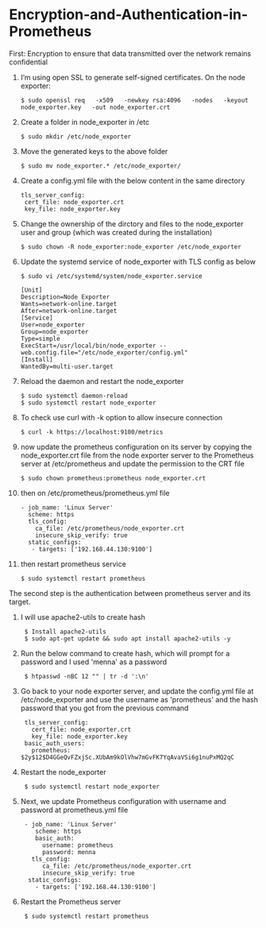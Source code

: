 # Encryption-and-Authentication-in-Prometheus
First: Encryption to ensure that data transmitted over the network remains confidential
1) I’m using open SSL to generate self-signed certificates.
   On the node exporter:
   
       $ sudo openssl req   -x509   -newkey rsa:4096   -nodes   -keyout node_exporter.key   -out node_exporter.crt
2) Create a folder in node_exporter in /etc
   
       $ sudo mkdir /etc/node_exporter
3) Move the generated keys to the above folder
   
       $ sudo mv node_exporter.* /etc/node_exporter/
4) Create a config.yml file with the below content in the same directory
   
       tls_server_config:
        cert_file: node_exporter.crt
        key_file: node_exporter.key
5) Change the ownership of the dirctory and files to the node_exporter user and group (which was created during the installation)
   
       $ sudo chown -R node_exporter:node_exporter /etc/node_exporter
6) Update the systemd service of node_exporter with TLS config as below
   
       $ sudo vi /etc/systemd/system/node_exporter.service
   
       [Unit]
       Description=Node Exporter
       Wants=network-online.target
       After=network-online.target
       [Service]
       User=node_exporter
       Group=node_exporter
       Type=simple
       ExecStart=/usr/local/bin/node_exporter --web.config.file="/etc/node_exporter/config.yml"
       [Install]
       WantedBy=multi-user.target
8) Reload the daemon and restart the node_exporter
   
       $ sudo systemctl daemon-reload
       $ sudo systemctl restart node_exporter
9) To check use curl with -k option to allow insecure connection
   
       $ curl -k https://localhost:9100/metrics
   
11) now update the prometheus configuration on its server by copying the node_exporter.crt file from the node exporter server to the Prometheus server at /etc/prometheus and update the permission to the CRT file
    
        $ sudo chown prometheus:prometheus node_exporter.crt
12) then on /etc/prometheus/prometheus.yml file
    
        - job_name: 'Linux Server'
          scheme: https
          tls_config:
            ca_file: /etc/prometheus/node_exporter.crt
            insecure_skip_verify: true
          static_configs:
           - targets: ['192.168.44.130:9100']
          
13) then restart prometheus service
    
        $ sudo systemctl restart prometheus
The second step is the authentication between prometheus server and its target.

1) I will use apache2-utils to create hash

        $ Install apache2-utils
        $ sudo apt-get update && sudo apt install apache2-utils -y
   
2) Run the below command to create hash, which will prompt for a password and I used 'menna' as a password
   
        $ htpasswd -nBC 12 "" | tr -d ':\n'
                                                        
3) Go back to your node exporter server, and update the config.yml file at /etc/node_exporter and use the username as 'prometheus' and the hash password that you got from the previous command
   
        tls_server_config:
          cert_file: node_exporter.crt
          key_file: node_exporter.key
        basic_auth_users:
          prometheus: $2y$12$D4GGeQvFZxjSc.XUbAm9kOlVhw7mGvFK7YqAvaVSi6g1nuPxMQ2qC
3) Restart the node_exporter
   
        $ sudo systemctl restart node_exporter
4) Next, we update Prometheus configuration with username and password at prometheus.yml file
                                                            
        - job_name: 'Linux Server'
           scheme: https
           basic_auth:
             username: prometheus
             password: menna
          tls_config:
             ca_file: /etc/prometheus/node_exporter.crt
             insecure_skip_verify: true
         static_configs:
           - targets: ['192.168.44.130:9100']

5) Restart the Prometheus server

        $ sudo systemctl restart prometheus                                                     

